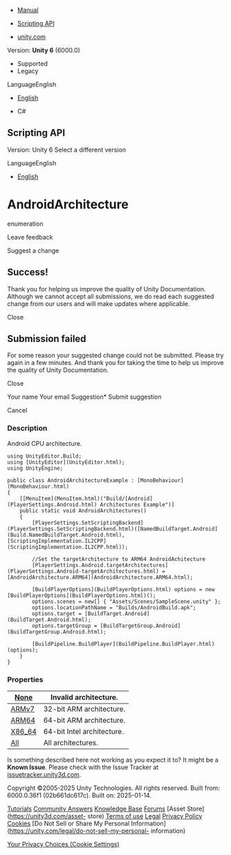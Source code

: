 [ ]()

  * [Manual](../Manual/index.html)
  * [Scripting API](../ScriptReference/index.html)

  * [unity.com](https://unity.com/)

Version: **Unity 6** (6000.0)

  * Supported
  * Legacy

LanguageEnglish

  * [English]()

  * C#

[ ](https://docs.unity3d.com)

## Scripting API

Version: Unity 6 Select a different version

LanguageEnglish

  * [English]()

# AndroidArchitecture

enumeration

Leave feedback

Suggest a change

## Success!

Thank you for helping us improve the quality of Unity Documentation. Although
we cannot accept all submissions, we do read each suggested change from our
users and will make updates where applicable.

Close

## Submission failed

For some reason your suggested change could not be submitted. Please <a>try
again</a> in a few minutes. And thank you for taking the time to help us
improve the quality of Unity Documentation.

Close

Your name Your email Suggestion* Submit suggestion

Cancel

[ ]()

### Description

Android CPU architecture.

    
    
    using UnityEditor.Build;
    using [UnityEditor](UnityEditor.html);
    using UnityEngine;  
      
    public class AndroidArchitectureExample : [MonoBehaviour](MonoBehaviour.html)
    {
        [[MenuItem](MenuItem.html)("Build/[Android](PlayerSettings.Android.html) Architectures Example")]
        public static void AndroidArchitectures()
        {
            [PlayerSettings.SetScriptingBackend](PlayerSettings.SetScriptingBackend.html)([NamedBuildTarget.Android](Build.NamedBuildTarget.Android.html), [ScriptingImplementation.IL2CPP](ScriptingImplementation.IL2CPP.html));  
      
            //Set the targetArchitecture to ARM64 AndroidAchitecture
            [PlayerSettings.Android.targetArchitectures](PlayerSettings.Android-targetArchitectures.html) = [AndroidArchitecture.ARM64](AndroidArchitecture.ARM64.html);  
      
            [BuildPlayerOptions](BuildPlayerOptions.html) options = new [BuildPlayerOptions](BuildPlayerOptions.html)();
            options.scenes = new[] { "Assets/Scenes/SampleScene.unity" };
            options.locationPathName = "Builds/AndroidBuild.apk";
            options.target = [BuildTarget.Android](BuildTarget.Android.html);
            options.targetGroup = [BuildTargetGroup.Android](BuildTargetGroup.Android.html);  
      
            [BuildPipeline.BuildPlayer](BuildPipeline.BuildPlayer.html)(options);
        }
    }

### Properties

[None](AndroidArchitecture.None.html)| Invalid architecture.  
---|---  
[ARMv7](AndroidArchitecture.ARMv7.html)| 32-bit ARM architecture.  
[ARM64](AndroidArchitecture.ARM64.html)| 64-bit ARM architecture.  
[X86_64](AndroidArchitecture.X86_64.html)| 64-bit Intel architecture.  
[All](AndroidArchitecture.All.html)| All architectures.  
  
Is something described here not working as you expect it to? It might be a
**Known Issue**. Please check with the Issue Tracker at
[issuetracker.unity3d.com](https://issuetracker.unity3d.com).

Copyright ©2005-2025 Unity Technologies. All rights reserved. Built from:
6000.0.36f1 (02b661dc617c). Built on: 2025-01-14.

[Tutorials](https://unity3d.com/learn) [Community
Answers](https://answers.unity3d.com) [Knowledge
Base](https://support.unity3d.com/hc/en-us)
[Forums](https://forum.unity3d.com) [Asset Store](https://unity3d.com/asset-
store) [Terms of use](https://docs.unity3d.com/Manual/TermsOfUse.html)
[Legal](https://unity.com/legal) [Privacy
Policy](https://unity.com/legal/privacy-policy)
[Cookies](https://unity.com/legal/cookie-policy) [Do Not Sell or Share My
Personal Information](https://unity.com/legal/do-not-sell-my-personal-
information)

[Your Privacy Choices (Cookie Settings)](javascript:void\(0\);)

